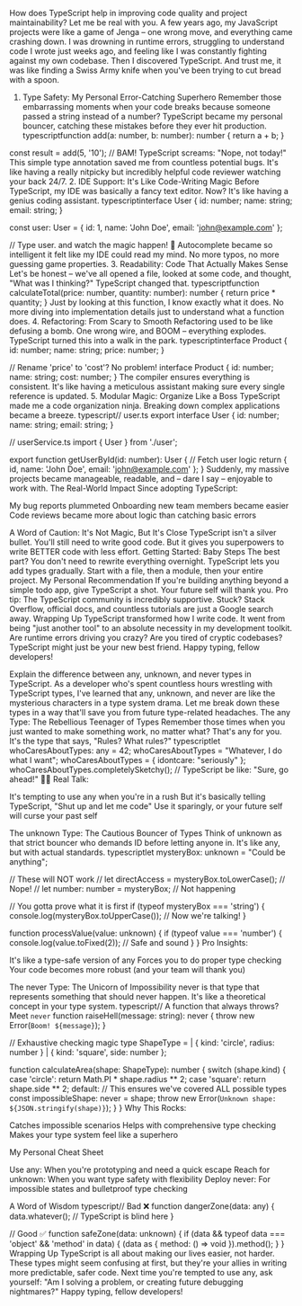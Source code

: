 How does TypeScript help in improving code quality and project maintainability?
Let me be real with you. A few years ago, my JavaScript projects were like a game of Jenga – one wrong move, and everything came crashing down. I was drowning in runtime errors, struggling to understand code I wrote just weeks ago, and feeling like I was constantly fighting against my own codebase.
Then I discovered TypeScript. And trust me, it was like finding a Swiss Army knife when you've been trying to cut bread with a spoon.
1. Type Safety: My Personal Error-Catching Superhero
Remember those embarrassing moments when your code breaks because someone passed a string instead of a number? TypeScript became my personal bouncer, catching these mistakes before they ever hit production.
typescriptfunction add(a: number, b: number): number {
    return a + b;
}

const result = add(5, '10'); 
// BAM! TypeScript screams: "Nope, not today!" 
This simple type annotation saved me from countless potential bugs. It's like having a really nitpicky but incredibly helpful code reviewer watching your back 24/7.
2. IDE Support: It's Like Code-Writing Magic
Before TypeScript, my IDE was basically a fancy text editor. Now? It's like having a genius coding assistant.
typescriptinterface User {
    id: number;
    name: string;
    email: string;
}

const user: User = {
    id: 1,
    name: 'John Doe',
    email: 'john@example.com'
};

// Type user. and watch the magic happen! 🔮
Autocomplete became so intelligent it felt like my IDE could read my mind. No more typos, no more guessing game properties.
3. Readability: Code That Actually Makes Sense
Let's be honest – we've all opened a file, looked at some code, and thought, "What was I thinking?" TypeScript changed that.
typescriptfunction calculateTotal(price: number, quantity: number): number {
    return price * quantity;
}
Just by looking at this function, I know exactly what it does. No more diving into implementation details just to understand what a function does.
4. Refactoring: From Scary to Smooth
Refactoring used to be like defusing a bomb. One wrong wire, and BOOM – everything explodes. TypeScript turned this into a walk in the park.
typescriptinterface Product {
    id: number;
    name: string;
    price: number;
}

// Rename 'price' to 'cost'? No problem!
interface Product {
    id: number;
    name: string;
    cost: number;
}
The compiler ensures everything is consistent. It's like having a meticulous assistant making sure every single reference is updated.
5. Modular Magic: Organize Like a Boss
TypeScript made me a code organization ninja. Breaking down complex applications became a breeze.
typescript// user.ts
export interface User {
    id: number;
    name: string;
    email: string;
}

// userService.ts
import { User } from './user';

export function getUserById(id: number): User {
    // Fetch user logic
    return { id, name: 'John Doe', email: 'john@example.com' };
}
Suddenly, my massive projects became manageable, readable, and – dare I say – enjoyable to work with.
The Real-World Impact
Since adopting TypeScript:

My bug reports plummeted
Onboarding new team members became easier
Code reviews became more about logic than catching basic errors

A Word of Caution: It's Not Magic, But It's Close
TypeScript isn't a silver bullet. You'll still need to write good code. But it gives you superpowers to write BETTER code with less effort.
Getting Started: Baby Steps
The best part? You don't need to rewrite everything overnight. TypeScript lets you add types gradually. Start with a file, then a module, then your entire project.
My Personal Recommendation
If you're building anything beyond a simple todo app, give TypeScript a shot. Your future self will thank you.
Pro tip: The TypeScript community is incredibly supportive. Stuck? Stack Overflow, official docs, and countless tutorials are just a Google search away.
Wrapping Up
TypeScript transformed how I write code. It went from being "just another tool" to an absolute necessity in my development toolkit.
Are runtime errors driving you crazy? Are you tired of cryptic codebases? TypeScript might just be your new best friend.
Happy typing, fellow developers!








Explain the difference between any, unknown, and never types in TypeScript.
As a developer who's spent countless hours wrestling with TypeScript types, I've learned that any, unknown, and never are like the mysterious characters in a type system drama. Let me break down these types in a way that'll save you from future type-related headaches.
The any Type: The Rebellious Teenager of Types
Remember those times when you just wanted to make something work, no matter what? That's any for you. It's the type that says, "Rules? What rules?"
typescriptlet whoCaresAboutTypes: any = 42;
whoCaresAboutTypes = "Whatever, I do what I want";
whoCaresAboutTypes = { idontcare: "seriously" };
whoCaresAboutTypes.completelySketchy(); // TypeScript be like: "Sure, go ahead!" 🤷‍♀️
Real Talk:

It's tempting to use any when you're in a rush
But it's basically telling TypeScript, "Shut up and let me code"
Use it sparingly, or your future self will curse your past self

The unknown Type: The Cautious Bouncer of Types
Think of unknown as that strict bouncer who demands ID before letting anyone in. It's like any, but with actual standards.
typescriptlet mysteryBox: unknown = "Could be anything";

// These will NOT work
// let directAccess = mysteryBox.toLowerCase(); // Nope!
// let number: number = mysteryBox; // Not happening

// You gotta prove what it is first
if (typeof mysteryBox === 'string') {
    console.log(mysteryBox.toUpperCase()); // Now we're talking!
}

function processValue(value: unknown) {
    if (typeof value === 'number') {
        console.log(value.toFixed(2)); // Safe and sound
    }
}
Pro Insights:

It's like a type-safe version of any
Forces you to do proper type checking
Your code becomes more robust (and your team will thank you)

The never Type: The Unicorn of Impossibility
never is that type that represents something that should never happen. It's like a theoretical concept in your type system.
typescript// A function that always throws? Meet `never`
function raiseHell(message: string): never {
    throw new Error(`Boom! ${message}`);
}

// Exhaustive checking magic
type ShapeType = 
    | { kind: 'circle', radius: number }
    | { kind: 'square', side: number };

function calculateArea(shape: ShapeType): number {
    switch (shape.kind) {
        case 'circle':
            return Math.PI * shape.radius ** 2;
        case 'square':
            return shape.side ** 2;
        default:
            // This ensures we've covered ALL possible types
            const impossibleShape: never = shape;
            throw new Error(`Unknown shape: ${JSON.stringify(shape)}`);
    }
}
Why This Rocks:

Catches impossible scenarios
Helps with comprehensive type checking
Makes your type system feel like a superhero

My Personal Cheat Sheet

Use any: When you're prototyping and need a quick escape
Reach for unknown: When you want type safety with flexibility
Deploy never: For impossible states and bulletproof type checking

A Word of Wisdom
typescript// Bad ❌
function dangerZone(data: any) {
    data.whatever(); // TypeScript is blind here
}

// Good ✅
function safeZone(data: unknown) {
    if (data && typeof data === 'object' && 'method' in data) {
        (data as { method: () => void }).method();
    }
}
Wrapping Up
TypeScript is all about making our lives easier, not harder. These types might seem confusing at first, but they're your allies in writing more predictable, safer code.
Next time you're tempted to use any, ask yourself: "Am I solving a problem, or creating future debugging nightmares?"
Happy typing, fellow developers! 